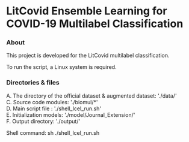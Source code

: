 # LitCovid Ensemble Learning for COVID-19 Multilabel Classification

### About

This project is developed for the LitCovid multilabel classification.

To run the script, a Linux system is required.

### Directories & files

A. The directory of the official dataset & augmented dataset: './data/'  
C. Source code modules: './biomul/*'  
D. Main script file : './shell_lcel_run.sh'  
E. Initialization models: './model/Journal_Extension/'  
F. Output directory: './output/'

Shell command: sh ./shell_lcel_run.sh


